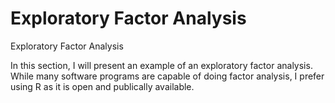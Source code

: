 # Exploratory Factor Analysis
Exploratory Factor Analysis

In this section, I will present an example of an exploratory factor analysis. While many software programs are capable of doing factor analysis, I prefer using R as it is open and publically available. 

